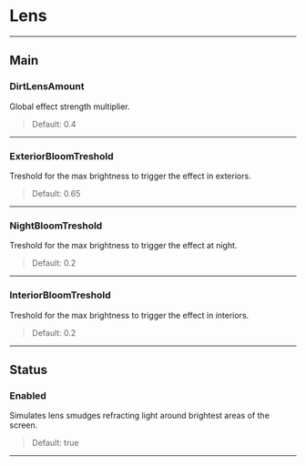 # Lens

---

## Main

### DirtLensAmount

 Global effect strength multiplier.

>Default: 0.4

---

### ExteriorBloomTreshold

 Treshold for the max brightness to trigger the effect in exteriors.

>Default: 0.65

---

### NightBloomTreshold

 Treshold for the max brightness to trigger the effect at night.

>Default: 0.2

---

### InteriorBloomTreshold

 Treshold for the max brightness to trigger the effect in interiors.

>Default: 0.2

---

## Status

### Enabled

 Simulates lens smudges refracting light around brightest areas of the screen.

>Default: true

---
